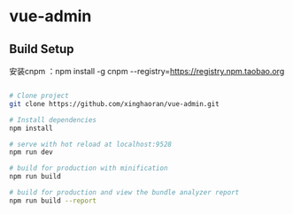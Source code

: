 # vue-admin

## Build Setup

安装cnpm ：npm install -g cnpm --registry=https://registry.npm.taobao.org

``` bash

# Clone project
git clone https://github.com/xinghaoran/vue-admin.git

# Install dependencies
npm install

# serve with hot reload at localhost:9528
npm run dev

# build for production with minification
npm run build

# build for production and view the bundle analyzer report
npm run build --report
```
